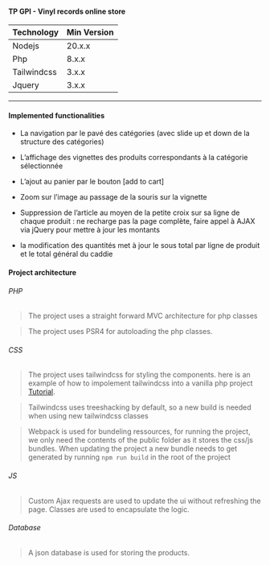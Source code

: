 #### TP GPI - Vinyl records online store

| Technology    | Min Version   |
| ------------- |---------------|
| Nodejs        | 20.x.x        |
| Php           | 8.x.x         |
| Tailwindcss   | 3.x.x         |
| Jquery        | 3.x.x         |

---

#### Implemented functionalities 

-  La navigation par le
 pavé des catégories (avec 
slide up et down de la 
structure des catégories)

- L’affichage des
 vignettes des produits
 correspondants à la 
catégorie sélectionnée

-  L’ajout au panier par
 le bouton [add to cart]

- Zoom sur l’image au
 passage de la souris
 sur la vignette

- Suppression de l’article au moyen de la petite croix sur sa ligne de chaque produit : ne recharge pas la page complète, faire appel à AJAX via jQuery pour mettre à jour les 
montants

- la modification des
 quantités met à jour le 
sous total par ligne de 
produit et le total général 
du caddie

#### Project architecture

###### PHP

> The project uses a straight forward MVC architecture for php classes

> The project uses PSR4 for autoloading the php classes.


###### CSS

> The project uses tailwindcss for styling the components. here is an example of how to impolement tailwindcss into a vanilla php project [Tutorial](https://www.geeksforgeeks.org/installation-setup-guide-of-tailwind-css-with-php/). 

> Tailwindcss uses treeshacking by default, so a new build is needed when using new tailwindcss classes

> Webpack is used for bundeling ressources, for running the project, we only need the contents of the public folder as it stores the css/js bundles. When updating the project a new bundle needs to get generated by running `npm run build` in the root of the project 

###### JS

> Custom Ajax requests are used to update the ui without refreshing the page. Classes are used to encapsulate the logic.


###### Database

> A json database is used for storing the products.
